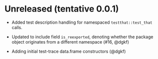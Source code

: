 # Unreleased (tentative 0.0.1)

* Added test description handling for namespaced `testthat::test_that` calls.

* Updated to include field `is_reexported`, denoting whether the package object
  originates from a different namespace (#16, @dgkf)

* Adding initial test-trace data.frame constructors (@dgkf)


